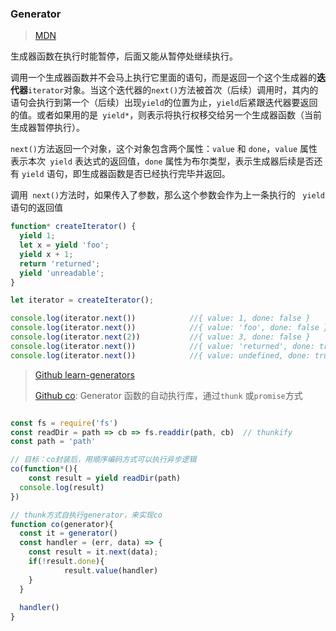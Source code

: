 ### Generator 

>[MDN ](https://developer.mozilla.org/zh-CN/docs/Web/JavaScript/Reference/Statements/function*)


生成器函数在执行时能暂停，后面又能从暂停处继续执行。

调用一个生成器函数并不会马上执行它里面的语句，而是返回一个这个生成器的**迭代器**`iterator`对象。当这个迭代器的`next()`方法被首次（后续）调用时，其内的语句会执行到第一个（后续）出现`yield`的位置为止，`yield`后紧跟迭代器要返回的值。或者如果用的是` yield*`，则表示将执行权移交给另一个生成器函数（当前生成器暂停执行）。

`next()`方法返回一个对象，这个对象包含两个属性：`value` 和 `done`，`value` 属性表示本次` yield` 表达式的返回值，`done` 属性为布尔类型，表示生成器后续是否还有 `yield` 语句，即生成器函数是否已经执行完毕并返回。

调用` next()`方法时，如果传入了参数，那么这个参数会作为上一条执行的 ` yield` 语句的返回值

```javascript
function* createIterator() {
  yield 1;
  let x = yield 'foo';
  yield x + 1;
  return 'returned';
  yield 'unreadable';
}

let iterator = createIterator();

console.log(iterator.next())			//{ value: 1, done: false }
console.log(iterator.next())			//{ value: 'foo', done: false }
console.log(iterator.next(2))			//{ value: 3, done: false }
console.log(iterator.next())			//{ value: 'returned', done: true }
console.log(iterator.next())			//{ value: undefined, done: true }
```



> [Github learn-generators](https://github.com/isRuslan/learn-generators) 
>
> [Github co](https://github.com/tj/co): Generator 函数的自动执行库，通过`thunk` 或`promise`方式

```js

const fs = require('fs')
const readDir = path => cb => fs.readdir(path, cb)	// thunkify
const path = 'path'

// 目标：co封装后，用顺序编码方式可以执行异步逻辑
co(function*(){
	const result = yield readDir(path)
  console.log(result)
})

// thunk方式自执行generator，来实现co
function co(generator){
  const it = generator()
  const handler = (err, data) => {
    const result = it.next(data);
    if(!result.done){
			result.value(handler)
    }
  }
  
  handler()
}

```